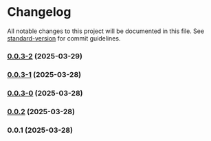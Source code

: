 # Changelog

All notable changes to this project will be documented in this file. See [standard-version](https://github.com/conventional-changelog/standard-version) for commit guidelines.

### [0.0.3-2](https://github.com/DavitTec/xstate/compare/v0.0.3-1...v0.0.3-2) (2025-03-29)

### [0.0.3-1](https://github.com/DavitTec/xstate/compare/v0.0.3-0...v0.0.3-1) (2025-03-28)

### [0.0.3-0](https://github.com/DavitTec/xstate/compare/v0.0.2...v0.0.3-0) (2025-03-28)

### [0.0.2](https://github.com/DavitTec/xstate/compare/v0.0.1...v0.0.2) (2025-03-28)

### 0.0.1 (2025-03-28)
